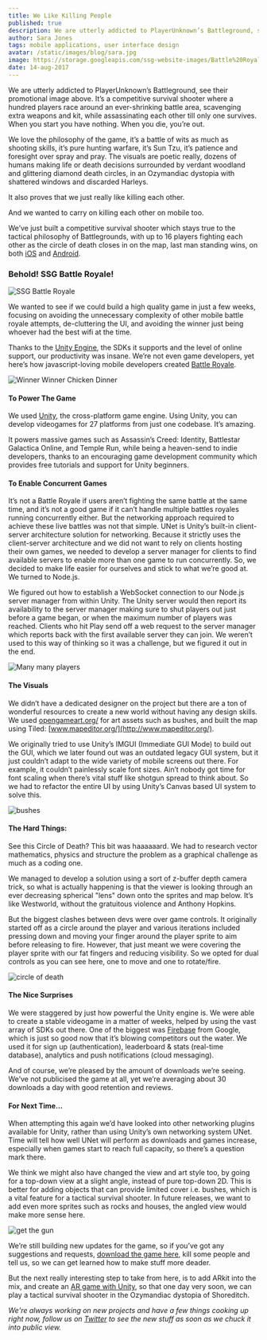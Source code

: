 ```yaml
---
title: We Like Killing People
published: true
description: We are utterly addicted to PlayerUnknown’s Battleground, so we made our own multiplayer competitive survival shootout mobile game, even though we're not actually game devs.
author: Sara Jones
tags: mobile applications, user interface design
avatar: /static/images/blog/sara.jpg
image: https://storage.googleapis.com/ssg-website-images/Battle%20Royale%20Blog/pubg%20header.jpg
date: 14-aug-2017
---
```


We are utterly addicted to PlayerUnknown’s Battleground, see their promotional image above. It’s a competitive survival shooter where a hundred players race around an ever-shrinking battle area, scavenging extra weapons and kit, while assassinating each other till only one survives. When you start you have nothing. When you die, you’re out.

We love the philosophy of the game, it’s a battle of wits as much as shooting skills, it’s pure hunting warfare, it’s Sun Tzu, it’s patience and foresight over spray and pray. The visuals are poetic really, dozens of humans making life or death decisions surrounded by verdant woodland and glittering diamond death circles, in an Ozymandiac dystopia with shattered windows and discarded Harleys.

It also proves that we just really like killing each other.

And we wanted to carry on killing each other on mobile too.

We’ve just built a competitive survival shooter which stays true to the tactical philosophy of Battlegrounds, with up to 16 players fighting each other as the circle of death closes in on the map, last man standing wins, on both [iOS](https://itunes.apple.com/us/app/battle-royale/id1251457729?ls=1&mt=8) and [Android](https://play.google.com/store/apps/details?id=com.solidstategroup.battleroyale).

### Behold! SSG Battle Royale!


![SSG Battle Royale](https://storage.googleapis.com/ssg-website-images/Battle%20Royale%20Blog/giphy-5.gif)


We wanted to see if we could build a high quality game in just a few weeks, focusing on avoiding the unnecessary complexity of other mobile battle royale attempts, de-cluttering the UI, and avoiding the winner just being whoever had the best wifi at the time.

Thanks to the [Unity Engine](https://unity3d.com/), the SDKs it supports and the level of online support, our productivity was insane. We’re not even game developers, yet here’s how javascript-loving mobile developers created [Battle Royale](https://play.google.com/store/apps/details?id=com.solidstategroup.battleroyale&hl=en).


![Winner Winner Chicken Dinner](https://storage.googleapis.com/ssg-website-images/Battle%20Royale%20Blog/giphy.gif)



#### To Power The Game

We used [Unity](https://unity3d.com/), the cross-platform game engine. Using Unity, you can develop videogames for 27 platforms from just one codebase. It’s amazing.

It powers massive games such as Assassin’s Creed: Identity, Battlestar Galactica Online, and Temple Run, while being a heaven-send to indie developers, thanks to an encouraging game development community which provides free tutorials and support for Unity beginners.

#### To Enable Concurrent Games

It’s not a Battle Royale if users aren’t fighting the same battle at the same time, and it’s not a good game if it can’t handle multiple battles royales running concurrently either. But the networking approach required to achieve these live battles was not that simple. UNet is Unity’s built-in client-server architecture solution for networking. Because it strictly uses the client-server architecture and we did not want to rely on clients hosting their own games, we needed to develop a server manager for clients to find available servers to enable more than one game to run concurrently. So, we decided to make life easier for ourselves and stick to what we’re good at. We turned to Node.js.

We figured out how to establish a WebSocket connection to our Node.js server manager from within Unity. The Unity server would then report its availability to the server manager making sure to shut players out just before a game began, or when the maximum number of players was reached. Clients who hit Play send off a web request to the server manager which reports back with the first available server they can join. We weren’t used to this way of thinking so it was a challenge, but we figured it out in the end.


![Many many players](https://storage.googleapis.com/ssg-website-images/Battle%20Royale%20Blog/giphy1.gif)



#### The Visuals

We didn’t have a dedicated designer on the project but there are a ton of wonderful resources to create a new world without having any design skills. We used [opengameart.org/](https://opengameart.org/) for art assets such as bushes, and built the map using Tiled: [www.mapeditor.org/](http://www.mapeditor.org/).

We originally tried to use Unity’s IMGUI (Immediate GUI Mode) to build out the GUI, which we later found out was an outdated legacy GUI system, but it just couldn’t adapt to the wide variety of mobile screens out there. For example, it couldn’t painlessly scale font sizes. Ain’t nobody got time for font scaling when there’s vital stuff like shotgun spread to think about. So we had to refactor the entire UI by using Unity’s Canvas based UI system to solve this.


![bushes](https://storage.googleapis.com/ssg-website-images/Battle%20Royale%20Blog/giphy2.gif)



#### The Hard Things:

See this Circle of Death? This bit was haaaaaard. We had to research vector mathematics, physics and structure the problem as a graphical challenge as much as a coding one.

We managed to develop a solution using a sort of z-buffer depth camera trick, so what is actually happening is that the viewer is looking through an ever decreasing spherical "lens" down onto the sprites and map below. It’s like Westworld, without the gratuitous violence and Anthony Hopkins.

But the biggest clashes between devs were over game controls. It originally started off as a circle around the player and various iterations included pressing down and moving your finger around the player sprite to aim before releasing to fire. However, that just meant we were covering the player sprite with our fat fingers and reducing visibility. So we opted for dual controls as you can see here, one to move and one to rotate/fire.


![circle of death](https://storage.googleapis.com/ssg-website-images/Battle%20Royale%20Blog/giphy4.gif)



#### The Nice Surprises

We were staggered by just how powerful the Unity engine is. We were able to create a stable videogame in a matter of weeks, helped by using the vast array of SDKs out there. One of the biggest was [Firebase](https://firebase.google.com/) from Google, which is just so good now that it’s blowing competitors out the water. We used it for sign up (authentication), leaderboard & stats (real-time database), analytics and push notifications (cloud messaging).

And of course, we’re pleased by the amount of downloads we’re seeing. We’ve not publicised the game at all, yet we’re averaging about 30 downloads a day with good retention and reviews.

#### For Next Time…

When attempting this again we’d have looked into other networking plugins available for Unity, rather than using Unity’s own networking system UNet. Time will tell how well UNet will perform as downloads and games increase, especially when games start to reach full capacity, so there’s a question mark there.

We think we might also have changed the view and art style too, by going for a top-down view at a slight angle, instead of pure top-down 2D. This is better for adding objects that can provide limited cover i.e. bushes, which is a vital feature for a tactical survival shooter. In future releases, we want to add even more sprites such as rocks and houses, the angled view would make more sense here.


![get the gun](https://storage.googleapis.com/ssg-website-images/Battle%20Royale%20Blog/giphy3.gif)



We’re still building new updates for the game, so if you’ve got any suggestions and requests, [download the game here](https://play.google.com/store/apps/details?id=com.solidstategroup.battleroyale&hl=en), kill some people and tell us, so we can get learned how to make stuff more deader.

But the next really interesting step to take from here, is to add ARkit into the mix, and create an [AR game with Unity](https://twitter.com/Trashgames/status/891419824752087040), so that one day very soon, we can play a tactical survival shooter in the Ozymandiac dystopia of Shoreditch.



*We're always working on new projects and have a few things cooking up right now, follow us on [Twitter](https://twitter.com/solidstategroup) to see the new stuff as soon as we chuck it into public view.*

